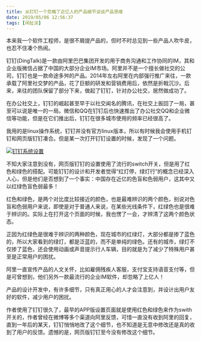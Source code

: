 ```yaml
---
title: 从钉钉一个忽略了近亿人的产品细节谈谈产品思维
date: 2019/05/06 12:56:37
tags: [闲扯淡]
---
```

本来我一个软件工程师，是很不屑提产品的，但时不时总见到一些产品人吹牛皮，也忍不住凑个热闹。

钉钉(DingTalk)是一款由阿里巴巴集团开发的用于商务沟通和工作协同的IM，其和企业版微信占据了中国的大部分企业IM市场。阿里并不是一个擅长做社交的公司，钉钉也是一款命途多舛的产品。2014年左右阿里在内部强行推广来往，一款承载了阿里社交梦的产品，花了巨额的研发和营销费用后，依然是折戟沉沙。后来，来往的团队保留了部分下来，做起了钉钉，针对办公社交，居然做成功了。

在办公社交上，钉钉的崛起甚至早于以社交闻名的腾讯，在社交上扳回了一局，甚至可以说是唯一的一局。微信和QQ在钉钉后也快速推出了办公社交QQ和企业微信等功能，但是在它们推出后，钉钉在很多城市使用的频率已经很高了。

我用的是linux操作系统，钉钉并没有官方linux版本，所以有时候我会使用手机钉钉和网页版钉钉凑合。但是某一次打开钉钉设置的时候，发现了一个问题。

[![钉钉系统设置](https://i.loli.net/2019/05/08/5cd279998352f.png)](https://i.loli.net/2019/05/08/5cd279998352f.png)

不知大家注意到没有，网页版钉钉的设置使用了流行的switch开关，但是用了红色和绿色的搭配。可能钉钉的设计和开发者觉得“红灯停，绿灯行”的概念已经深入人心，但是他们是否想到了一个事实：中国存在近亿的色盲和色弱用户，这其中又以红绿色盲色弱最多！

红色和绿色，是两个对比度比较接近的颜色，也是最难辨识的两个颜色，别说对色盲和色弱用户来说，即使是对于普通人来说，在某些光线条件下，红绿色也是很难于辨识的。实际上在打开这个页面的时候，我也愣了一会，才辨清了这两个颜色状态。

正因为红绿色是很难于辨识的两种颜色，现在城市的红绿灯，大部分都是掺了蓝色的，所以大家看到的绿灯，都是泛蓝的，而不是单纯的绿色。还有的城市，绿灯不仅掺了蓝色，还会使用动画或声音提示行人车辆，目的就是为了减少了特殊用户甚至是正常用户的困扰。

阿里一直宣传产品的人文关怀，比如雇佣残疾人客服，支付宝支持语音支付等，但是可曾想到，他们另外一款最流行的企业IM软件，却忽略了上亿人！

产品的设计开发中，有许多细节，只有真正用心的人才会注意到，并设计出用户友好的软件，减少用户的困扰。

作者使用了钉钉很久了，最早的APP版设置页面就是使用红色和绿色来作为swith开关的，作者曾经在微博等多个渠道向阿里反馈，可惜一直没有收到阿里的回复，直到一年后的某天，钉钉悄悄地改了这个细节，也不知道是无意中修改还是真的收到了用户的反馈。遗憾的是，网页版钉钉至今没有修改这个细节。
 
